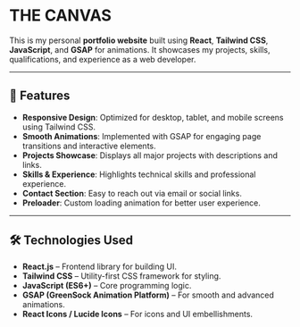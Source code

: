 # THE CANVAS

This is my personal **portfolio website** built using **React**, **Tailwind CSS**, **JavaScript**, and **GSAP** for animations. It showcases my projects, skills, qualifications, and experience as a web developer.

---

## 🚀 Features

- **Responsive Design**: Optimized for desktop, tablet, and mobile screens using Tailwind CSS.
- **Smooth Animations**: Implemented with GSAP for engaging page transitions and interactive elements.
- **Projects Showcase**: Displays all major projects with descriptions and links.
- **Skills & Experience**: Highlights technical skills and professional experience.
- **Contact Section**: Easy to reach out via email or social links.
- **Preloader**: Custom loading animation for better user experience.

---

## 🛠 Technologies Used

- **React.js** – Frontend library for building UI.
- **Tailwind CSS** – Utility-first CSS framework for styling.
- **JavaScript (ES6+)** – Core programming logic.
- **GSAP (GreenSock Animation Platform)** – For smooth and advanced animations.
- **React Icons / Lucide Icons** – For icons and UI embellishments.

